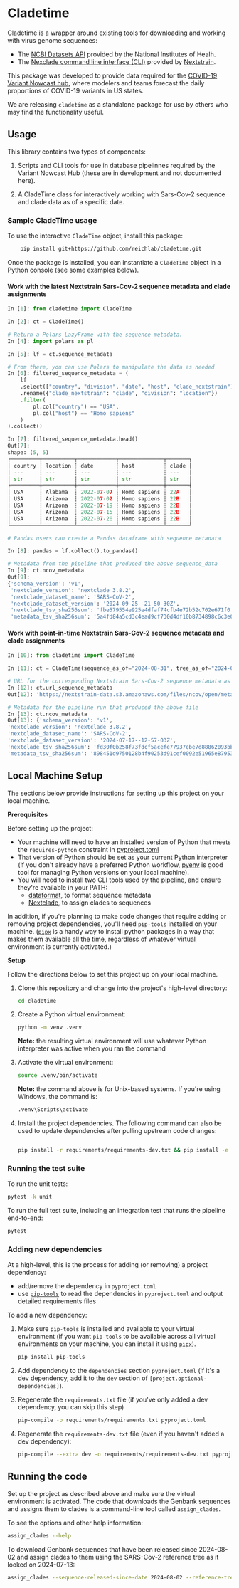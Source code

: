 # Cladetime

Cladetime is a wrapper around existing tools for downloading and working with virus genome sequences:

* The [NCBI Datasets API](https://www.ncbi.nlm.nih.gov/datasets/docs/v2/reference-docs/rest-api/) provided by the National Institutes of Healh.
* The [Nexclade command line interface (CLI)](https://docs.nextstrain.org/projects/nextclade/en/stable/user/nextclade-cli/index.html) provided by [Nextstrain](https://docs.nextstrain.org/en/latest/).

This package was developed to provide data required for the [COVID-19 Variant Nowcast hub](https://github.com/reichlab/variant-nowcast-hub), where modelers and teams forecast the daily proportions of COVID-19 variants in US states.

We are releasing `cladetime` as a standalone package for use by others who may find the functionality useful.


## Usage

This library contains two types of components:

1. Scripts and CLI tools for use in database pipelinnes required by the Variant Nowcast Hub
(these are in development and not documented here).

2. A CladeTime class for interactively working with Sars-Cov-2 sequence and clade data as of a specific date.

### Sample CladeTime usage

To use the interactive `CladeTime` object, install this package:

```bash
    pip install git+https://github.com/reichlab/cladetime.git
```

Once the package is installed, you can instantiate a `CladeTime` object in a Python console
(see some examples below).

#### Work with the latest Nextstrain Sars-Cov-2 sequence metadata and clade assignments

```python
In [1]: from cladetime import CladeTime

In [2]: ct = CladeTime()

# Return a Polars LazyFrame with the sequence metadata.
In [4]: import polars as pl

In [5]: lf = ct.sequence_metadata

# From there, you can use Polars to manipulate the data as needed
In [6]: filtered_sequence_metadata = (
    lf
    .select(["country", "division", "date", "host", "clade_nextstrain"])
    .rename({"clade_nextstrain": "clade", "division": "location"})
    .filter(
        pl.col("country") == "USA",
        pl.col("host") == "Homo sapiens"
    )
).collect()

In [7]: filtered_sequence_metadata.head()
Out[7]:
shape: (5, 5)
┌─────────┬──────────┬────────────┬──────────────┬───────┐
│ country ┆ location ┆ date       ┆ host         ┆ clade │
│ ---     ┆ ---      ┆ ---        ┆ ---          ┆ ---   │
│ str     ┆ str      ┆ str        ┆ str          ┆ str   │
╞═════════╪══════════╪════════════╪══════════════╪═══════╡
│ USA     ┆ Alabama  ┆ 2022-07-07 ┆ Homo sapiens ┆ 22A   │
│ USA     ┆ Arizona  ┆ 2022-07-02 ┆ Homo sapiens ┆ 22B   │
│ USA     ┆ Arizona  ┆ 2022-07-19 ┆ Homo sapiens ┆ 22B   │
│ USA     ┆ Arizona  ┆ 2022-07-15 ┆ Homo sapiens ┆ 22B   │
│ USA     ┆ Arizona  ┆ 2022-07-20 ┆ Homo sapiens ┆ 22B   │
└─────────┴──────────┴────────────┴──────────────┴───────┘

# Pandas users can create a Pandas dataframe with sequence metadata

In [8]: pandas = lf.collect().to_pandas()

# Metadata from the pipeline that produced the above sequence_data
In [9]: ct.ncov_metadata
Out[9]:
{'schema_version': 'v1',
 'nextclade_version': 'nextclade 3.8.2',
 'nextclade_dataset_name': 'SARS-CoV-2',
 'nextclade_dataset_version': '2024-09-25--21-50-30Z',
 'nextclade_tsv_sha256sum': 'fbe579554e925e4dfaf74cfb4e72b52c702e671f0f0374d896f1e30ae4fe5566',
 'metadata_tsv_sha256sum': '5a4fd84a5cd3c4ead9cf730d4df10b8734898c6c3e0cae1c8c0acf432325d22c'}
 ```

 #### Work with point-in-time Nextstrain Sars-Cov-2 sequence metadata and clade assignments

 ```python
In [10]: from cladetime import CladeTime

In [11]: ct = CladeTime(sequence_as_of="2024-08-31", tree_as_of="2024-08-01")

# URL for the corresponding Nextstrain Sars-Cov-2 sequence metadata as it existing on 2024-08-31
In [12]: ct.url_sequence_metadata
Out[12]: 'https://nextstrain-data.s3.amazonaws.com/files/ncov/open/metadata.tsv.zst?versionId=1SZMfjWxXjNy530F6L7MfyflUCbue.JD'

# Metadata for the pipeline run that produced the above file
In [13]: ct.ncov_metadata
Out[13]: {'schema_version': 'v1',
 'nextclade_version': 'nextclade 3.8.2',
 'nextclade_dataset_name': 'SARS-CoV-2',
 'nextclade_dataset_version': '2024-07-17--12-57-03Z',
 'nextclade_tsv_sha256sum': 'fd30f0b258f73fdcf5acefe77937ebe7d88862093bb4aaf3a7e935650ccea060',
 'metadata_tsv_sha256sum': '898451d9750128b4f90253d91cef0092e51965e879536e80aa6598de0fd4af29'}
```


## Local Machine Setup

The sections below provide instructions for setting up this project on your local machine.

**Prerequisites**

Before setting up the project:

- Your machine will need to have an installed version of Python that meets the `requires-python` constraint in [pyproject.toml](pyproject.toml)
- That version of Python should be set as your current Python interpreter (if you don't already have a preferred Python workflow, [pyenv](https://github.com/pyenv/pyenv) is good tool for managing Python versions on your local machine).
- You will need to install two CLI tools used by the pipeline, and ensure they're available in your PATH:
    - [dataformat](https://www.ncbi.nlm.nih.gov/datasets/docs/v2/download-and-install/), to format sequence metadata
    - [Nextclade](https://docs.nextstrain.org/projects/nextclade/en/stable/user/nextclade-cli/installation/index.html), to assign clades to sequences

In addition, if you're planning to make code changes that require adding or removing project dependencies, you'll need `pip-tools` installed on your machine. ([`pipx`](https://github.com/pypa/pipx) is a handy way to install python packages in a way that makes them available all the time, regardless of whatever virtual environment is currently activated.)

**Setup**

Follow the directions below to set this project up on your local machine.

1. Clone this repository and change into the project's high-level directory:

    ```bash
    cd cladetime
    ```

2. Create a Python virtual environment:

    ```bash
    python -m venv .venv
    ```

    **Note:** the resulting virtual environment will use whatever Python interpreter was active when you ran the command

3. Activate the virtual environment:

    ```bash
    source .venv/bin/activate
    ```

    **Note:** the command above is for Unix-based systems. If you're using Windows, the command is:

    ```bash
    .venv\Scripts\activate
    ```

4. Install the project dependencies. The following command can also be used to update dependencies after pulling upstream code changes:

    ```bash

    pip install -r requirements/requirements-dev.txt && pip install -e .
    ```

### Running the test suite

To run the unit tests:

```bash
pytest -k unit
```

To run the full test suite, including an integration test that runs the pipeline end-to-end:

```bash
pytest
```

### Adding new dependencies

At a high-level, this is the process for adding (or removing) a project dependency:

- add/remove the dependency in `pyproject.toml`
- use [`pip-tools`](https://github.com/jazzband/pip-tools) to read the dependencies in `pyproject.toml` and output detailed requirements files

To add a new dependency:

1. Make sure `pip-tools` is installed and available to your virtual environment (if you want `pip-tools` to be available across all virtual environments on your machine, you can install it using [`pipx`](https://pipx.pypa.io/stable/)).

    ```bash
    pip install pip-tools
    ```

2. Add dependency to the `dependencies` section `pyproject.toml` (if it's a dev dependency,
add it to the `dev` section of `[project.optional-dependencies]`).

3. Regenerate the `requirements.txt` file (if you've only added a dev dependency, you can skip this step)
    ```bash
    pip-compile -o requirements/requirements.txt pyproject.toml
    ```

4. Regenerate the `requirements-dev.txt` file (even if you haven't added a dev dependency):
    ```bash
    pip-compile --extra dev -o requirements/requirements-dev.txt pyproject.toml
    ```

## Running the code

Set up the project as described above and make sure the virtual environment is activated. The code that downloads the Genbank
sequences and assigns them to clades is a command-line tool called `assign_clades`.

To see the options and other help information:

```bash
assign_clades --help
```

To download Genbank sequences that have been released since 2024-08-02 and assign clades to them using the SARS-Cov-2 reference tree as it looked on 2024-07-13:

```bash
assign_clades --sequence-released-since-date 2024-08-02 --reference-tree-date 2024-07-13
```

